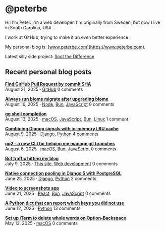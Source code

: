 # @peterbe

Hi! I'm Peter. I'm a web developer. I'm originally from Sweden, but now I live in South Carolina, USA.

I work at GitHub, trying to make it an even better experience.

My personal blog is: [www.peterbe.com](https://www.peterbe.com).

Latest silly side project: [Spot the Difference](https://spot-the-difference.peterbe.com)

## Recent personal blog posts

<!-- blog posts -->
[**Find GitHub Pull Request by commit SHA**](https://www.peterbe.com/plog/find-github-pull-request-by-commit-sha)<br>
August 21, 2025 &middot; [GitHub](https://www.peterbe.com/oc-GitHub) 0 comments

[**Always run biome migrate after upgrading biome**](https://www.peterbe.com/plog/always-run-biome-migrate-after-upgrading-biome)<br>
August 16, 2025 &middot; [Node](https://www.peterbe.com/oc-Node), [Bun](https://www.peterbe.com/oc-Bun), [JavaScript](https://www.peterbe.com/oc-JavaScript) 0 comments

[**gg shell completion**](https://www.peterbe.com/plog/gg-shell-completion)<br>
August 13, 2025 &middot; [macOS](https://www.peterbe.com/oc-macOS), [JavaScript](https://www.peterbe.com/oc-JavaScript), [Bun](https://www.peterbe.com/oc-Bun), [Linux](https://www.peterbe.com/oc-Linux) 1 comment

[**Combining Django signals with in-memory LRU cache**](https://www.peterbe.com/plog/combining-django-signals-with-in-memory-lru-cache)<br>
August 9, 2025 &middot; [Django](https://www.peterbe.com/oc-Django), [Python](https://www.peterbe.com/oc-Python) 4 comments

[**gg2 - a new CLI for helping me manage git branches**](https://www.peterbe.com/plog/gg2-initial)<br>
August 6, 2025 &middot; [macOS](https://www.peterbe.com/oc-macOS), [Bun](https://www.peterbe.com/oc-Bun), [JavaScript](https://www.peterbe.com/oc-JavaScript) 0 comments

[**Bot traffic hitting my blog**](https://www.peterbe.com/plog/bot-traffic-hitting-my-blog)<br>
July 9, 2025 &middot; [This site](https://www.peterbe.com/oc-This+site), [Web development](https://www.peterbe.com/oc-Web+development) 0 comments

[**Native connection pooling in Django 5 with PostgreSQL**](https://www.peterbe.com/plog/native-connection-pooling-django-5-pg)<br>
June 25, 2025 &middot; [Django](https://www.peterbe.com/oc-Django), [Python](https://www.peterbe.com/oc-Python) 2 comments

[**Video to screenshots app**](https://www.peterbe.com/plog/video-to-screenshots-app)<br>
June 21, 2025 &middot; [React](https://www.peterbe.com/oc-React), [Bun](https://www.peterbe.com/oc-Bun), [JavaScript](https://www.peterbe.com/oc-JavaScript) 0 comments

[**A Python dict that can report which keys you did not use**](https://www.peterbe.com/plog/a-python-dict-that-can-report-which-keys-you-did-not-use)<br>
June 12, 2025 &middot; [Python](https://www.peterbe.com/oc-Python) 13 comments

[**Set up iTerm to delete whole words on Option-Backspace**](https://www.peterbe.com/plog/iterm-to-delete-whole-words-option-backspace)<br>
May 13, 2025 &middot; [macOS](https://www.peterbe.com/oc-macOS) 0 comments
<!-- /blog posts -->
